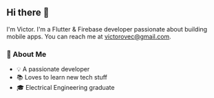 ## Hi there 👋

I'm Victor. I'm a Flutter & Firebase developer passionate about building mobile apps. You can reach me at victorovec@gmail.com.

### 🚀 About Me  
- 💡 A passionate developer  
- 📚 Loves to learn new tech stuff  
- 🎓 Electrical Engineering graduate  

